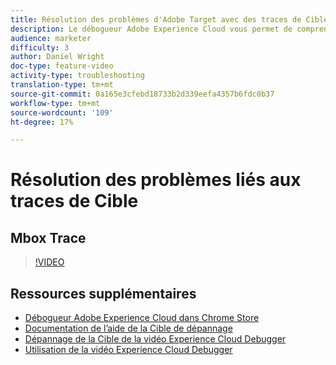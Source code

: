 ```yaml
---
title: Résolution des problèmes d'Adobe Target avec des traces de Cible
description: Le débogueur Adobe Experience Cloud vous permet de comprendre rapidement et facilement votre implémentation Target. Apprenez à vous authentifier dans l'Experience Cloud et à utiliser l'outil puissant Traces de Cible pour vérifier vos compétences en activité et en audience ainsi que votre profil visiteur.
audience: marketer
difficulty: 3
author: Daniel Wright
doc-type: feature-video
activity-type: troubleshooting
translation-type: tm+mt
source-git-commit: 0a165e3cfebd18733b2d339eefa4357b6fdc0b37
workflow-type: tm+mt
source-wordcount: '109'
ht-degree: 17%

---
```



# Résolution des problèmes liés aux traces de Cible

## Mbox Trace

>[!VIDEO](https://video.tv.adobe.com/v/23113/?quality=12)

## Ressources supplémentaires

* [Débogueur Adobe Experience Cloud dans Chrome Store](https://chrome.google.com/webstore/detail/adobe-experience-cloud-de/ocdmogmohccmeicdhlhhgepeaijenapj)
* [Documentation de l’aide de la Cible de dépannage](https://docs.adobe.com/content/help/en/target/using/troubleshoot/troubleshooting-target.html)
* [Dépannage de la Cible de la vidéo Experience Cloud Debugger](troubleshoot-with-the-experience-cloud-debugger.md)
* [Utilisation de la vidéo Experience Cloud Debugger](https://docs.adobe.com/content/help/en/core-services-learn/tutorials/debugger/use-the-experience-cloud-debugger.html)